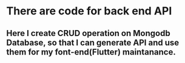 # There are code for back end API


<h2>
    Here I create CRUD operation on Mongodb Database, so that I can generate API and use them for my font-end(Flutter) maintanance.
</h2>
